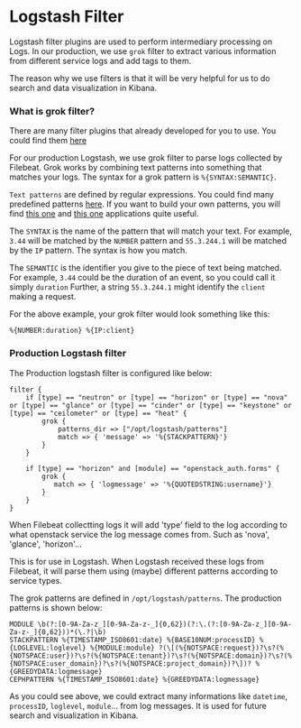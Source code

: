 # Logstash Filter
Logstash filter plugins are used to perform intermediary processing on Logs. In our production, we use `grok` filter to extract various information from different service logs and add tags to them. 

The reason why we use filters is that it will be very helpful for us to do search and data visualization in Kibana.

### What is grok filter?
There are many filter plugins that already developed for you to use. You could find them [here](https://www.elastic.co/guide/en/logstash/current/filter-plugins.html)

For our production Logstash, we use grok filter to parse logs collected by Filebeat. Grok works by combining text patterns into something that matches your logs. The syntax for a grok pattern is `%{SYNTAX:SEMANTIC}`.

`Text patterns` are defined by regular expressions. You could find many predefined patterns [here](https://github.com/elastic/logstash/blob/v1.4.2/patterns/grok-patterns). If you want to build your own patterns, you will find [this one](http://grokdebug.herokuapp.com) and [this one](http://grokconstructor.appspot.com/) applications quite useful.

The `SYNTAX` is the name of the pattern that will match your text. For example, `3.44` will be matched by the `NUMBER` pattern and `55.3.244.1` will be matched by the `IP` pattern. The syntax is how you match.

The `SEMANTIC` is the identifier you give to the piece of text being matched. For example, `3.44` could be the duration of an event, so you could call it simply `duration` Further, a string `55.3.244.1` might identify the `client` making a request.

For the above example, your grok filter would look something like this:

	%{NUMBER:duration} %{IP:client}

### Production Logstash filter
The Production logstash filter is configured like below:
```
filter {
    if [type] == "neutron" or [type] == "horizon" or [type] == "nova" or [type] == "glance" or [type] == "cinder" or [type] == "keystone" or [type] == "ceilometer" or [type] == "heat" {
        grok {
            patterns_dir => ["/opt/logstash/patterns"]
            match => { 'message' => '%{STACKPATTERN}'}
        }
    }

    if [type] == "horizon" and [module] == "openstack_auth.forms" {
        grok {
           match => { 'logmessage' => '%{QUOTEDSTRING:username}'}
        }
    }
}
```

When Filebeat collectting logs it will add 'type' field to the log according to what openstack service the log message comes from. Such as 'nova', 'glance', 'horizon'... 

This is for use in Logstash. When Logstash received these logs from Filebeat, it will parse them using (maybe) different patterns according to service types.

The grok patterns are defined in `/opt/logstash/patterns`. The production patterns is shown below:

```
MODULE \b(?:[0-9A-Za-z_][0-9A-Za-z-_]{0,62})(?:\.(?:[0-9A-Za-z_][0-9A-Za-z-_]{0,62}))*(\.?|\b)
STACKPATTERN %{TIMESTAMP_ISO8601:date} %{BASE10NUM:processID} %{LOGLEVEL:loglevel} %{MODULE:module} ?(\[(%{NOTSPACE:request})?\s?(%{NOTSPACE:user})?\s?(%{NOTSPACE:tenant})?\s?(%{NOTSPACE:domain})?\s?(%{NOTSPACE:user_domain})?\s?(%{NOTSPACE:project_domain})?\])? %{GREEDYDATA:logmessage}
CEPHPATTERN %{TIMESTAMP_ISO8601:date} %{GREEDYDATA:logmessage}
```

As you could see above, we could extract many informations like `datetime`, `processID`, `loglevel`, `module`... from log messages. It is used for future search and visualization in Kibana.

